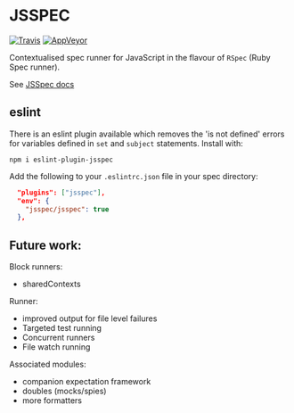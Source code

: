 # JSSPEC
[![Travis](https://img.shields.io/travis/jsspec/jsspec/master.svg?logo=travis&style=for-the-badge)](https://travis-ci.org/jsspec/jsspec)
[![AppVeyor](https://img.shields.io/appveyor/ci/HookyQR/jsspec/master.svg?logo=appveyor&style=for-the-badge)](https://ci.appveyor.com/project/HookyQR/jsspec)

Contextualised spec runner for JavaScript in the flavour of `RSpec` (Ruby Spec runner).

See [JSSpec docs](https://jsspec.github.io/)


## eslint
There is an eslint plugin available which removes the 'is not defined' errors for variables defined in `set` and `subject` statements. Install with:

`npm i eslint-plugin-jsspec`

Add the following to your `.eslintrc.json` file in your spec directory:
```json
  "plugins": ["jsspec"],
  "env": {
    "jsspec/jsspec": true
  },
```

## Future work:
Block runners:
* sharedContexts

Runner:
* improved output for file level failures
* Targeted test running
* Concurrent runners
* File watch running

Associated modules:
* companion expectation framework
* doubles (mocks/spies)
* more formatters
